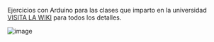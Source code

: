 Ejercicios con Arduino para las clases que imparto en la universidad <BR>
[VISITA LA WIKI](https://github.com/aalonsopuig/Arduino_Ejercicios/wiki) para todos los detalles.

![image](https://github.com/aalonsopuig/Arduino_Ejercicios/assets/57196844/501ea49d-e2c4-48d2-a8c2-a460b8dd732e)
